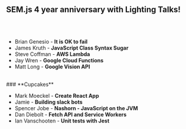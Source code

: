 ## SEM.js 4 year anniversary with Lighting Talks!
<br/>
<br/>

- Brian Genesio - **It is OK to fail**
- James Kruth - **JavaScript Class Syntax Sugar**
- Steve Coffman - **AWS Lambda**
- Jay Wren - **Google Cloud Functions**
- Matt Long - **Google Vision API**

<br/>
### **Cupcakes**
<br/>

- Mark Moeckel - **Create React App**
- Jamie - **Building slack bots**
- Spencer Jobe - **Nashorn - JavaScript on the JVM**
- Dan Diebolt - **Fetch API and Service Workers**
- Ian Vanschooten - **Unit tests with Jest**
